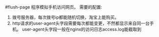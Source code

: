 #flush-page
程序模拟手机访问网页。
需要的配置:
1. 拨号服务器，每次拨号ip都能随机切换，淘宝上能购买。
2. http请求的user-agent头字段需要每次都能变更，不然都显示来自同一台手机。 user-agent头字段一般在nginx的访问日志access.log能截取到